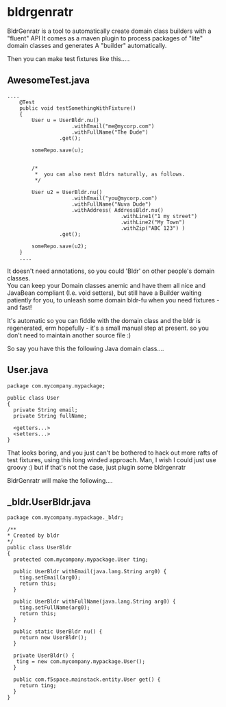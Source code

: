 bldrgenratr
===========

BldrGenratr is a tool to automatically create domain class builders with a "fluent" API
It comes as a maven plugin to process packages of "lite" domain classes and generates A "builder" automatically.


Then you can make test fixtures like this.....

AwesomeTest.java
---------------
    ....
        @Test
        public void testSomethingWithFixture()
        {
            User u = UserBldr.nu()
                         .withEmail("me@mycorp.com")
                         .withFullName("The Dude")
                     .get();

            someRepo.save(u);
            
            
            /*
             *  you can also nest Bldrs naturally, as follows.
             */ 
            
            User u2 = UserBldr.nu()
                         .withEmail("you@mycorp.com")
                         .withFullName("Nuva Dude")
                         .withAddress( AddressBldr.nu()
                                         .withLine1("1 my street")
                                         .withLine2("My Town")
                                         .withZip("ABC 123") )
                     .get();

            someRepo.save(u2);
        }
        ....
    

It doesn't need annotations, so you could 'Bldr' on other people's domain classes.  
You can keep your Domain classes anemic and have them all nice and JavaBean compliant (I.e. void setters), 
but still have a Builder waiting patiently for you, to unleash some domain bldr-fu when you need fixtures - and fast!

It's automatic so you can fiddle with the domain class and the bldr is regenerated, erm hopefully - it's a small manual step at present.
so you don't need to maintain another source file :)


So say you have this the following Java domain class....

User.java
---------

    package com.mycompany.mypackage;
    
    public class User
    {
      private String email;
      private String fullName;
      
      <getters...>
      <setters...>
    }
    

That looks boring, and you just can't be bothered to hack out more rafts of test fixtures, using this long winded approach.
Man, I wish I could just use groovy :) but if that's not the case, just plugin some bldrgenratr


BldrGenratr will make the following....

_bldr.UserBldr.java
-------------------

    package com.mycompany.mypackage._bldr;
    
    /**
    * Created by bldr
    */
    public class UserBldr
    {
      protected com.mycompany.mypackage.User ting;
       
      public UserBldr withEmail(java.lang.String arg0) { 
        ting.setEmail(arg0); 
        return this; 
      }
		
      public UserBldr withFullName(java.lang.String arg0) { 
        ting.setFullName(arg0); 
        return this; 
      }
    	  	
      public static UserBldr nu() {
        return new UserBldr();
      }
    	
      private UserBldr() {
       ting = new com.mycompany.mypackage.User();
      }
    	
      public com.f5space.mainstack.entity.User get() {
        return ting;
      }
    }
